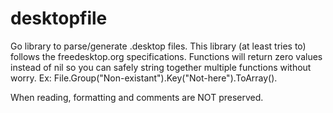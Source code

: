 # desktopfile

Go library to parse/generate .desktop files. This library (at least tries to) follows the freedesktop.org specifications. Functions will return zero values instead of nil so you can safely string together multiple functions without worry. Ex: File.Group("Non-existant").Key("Not-here").ToArray().

When reading, formatting and comments are NOT preserved.
